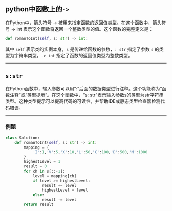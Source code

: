 ## python中函数上的`->`

在Python中，箭头符号 -> 被用来指定函数的返回值类型。在这个函数中，箭头符号 -> int 表示这个函数将返回一个整数类型的值。这个函数的完整定义是：

```python
def romanToInt(self, s: str) -> int:
```

其中 `self` 表示类的实例本身，`s` 是传递给函数的参数，`: str` 指定了参数 `s` 的类型为字符串类型，`-> int` 指定了函数的返回值类型为整数类型。

---

## `s:str`

在Python函数中，输入参数可以用“:”后面的数据类型进行注释。这个功能称为“函数注释”或“类型提示”。在这个函数中，“s: str”表示输入参数s的类型为str字符串类型。这种类型提示可以提高代码的可读性，并帮助IDE或静态类型检查器检测代码错误。

---



### 例题

```python
class Solution:
    def romanToInt(self, s: str) -> int:
        mapping = {
            'I':1,'V':5,'X':10,'L':50,'C':100,'D':500,'M':1000
        }
        highestLevel = 1
        result = 0
        for ch in s[::-1]:
            level = mapping[ch]
            if level >= highestLevel:
                result += level
                highestLevel = level
            else:
                result -= level
        return result
```

